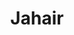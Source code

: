 ---
title: Jahair
# your social media username
twitter: 
instagram: 
github:
# your website including http:// or https://
www:

# Do NOT edit beyond here
layout: artist
---
